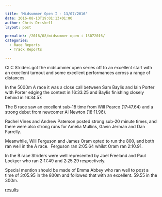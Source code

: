 ```yaml
---

title: 'Midsummer Open I - 13/07/2016'
date: 2016-08-13T19:01:13+01:00
author: Chris Driskell
layout: post

permalink: /2016/08/midsummer-open-i-13072016/
categories:
  - Race Reports
  - Track Reports

---
```

CLC Striders got the midsummer open series off to an excellent start with an excellent turnout and some excellent performances across a range of distances.

In the 5000m A race it was a close call between Sam Baylis and Iain Porter with Porter edging the contest in 16:33.25 and Baylis finishing closely behind in 16:34.57.

The B race saw an excellent sub-18 time from Will Pearce (17:47.64) and a strong debut from newcomer Al Newton (18:11.96).

Rachel Vines and Andrew Paterson posted strong sub-20 minute times, and there were also strong runs for Amelia Mullins, Gavin Jerman and Dan Farrelly.

Meanwhile, Will Ferguson and James Oram opted to run the 800, and both ran well in the A race.  Ferguson ran 2:05.64 whilst Oram ran 2:10.91.

In the B race Striders were well represented by Joel Freeland and Paul Lockyer who ran 2:17.49 and 2:25.29 respectively.

Special mention should be made of Emma Abbey who ran well to post a time of 3:05.95 in the 800m and followed that with an excellent. 59.55 in the 300m.

[results](https://cheltenhamharriers.co.uk/public/inc/doc/midsummer-opens/results/midsummer_1_2016_results.pdf)

&nbsp;

&nbsp;

&nbsp;

&nbsp;